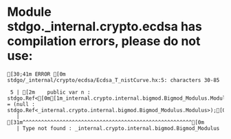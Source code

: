 # Module stdgo._internal.crypto.ecdsa has compilation errors, please do not use:
```
[30;41m ERROR [0m stdgo/_internal/crypto/ecdsa/Ecdsa_T_nistCurve.hx:5: characters 30-85

 5 | [2m    public var n : stdgo.Ref<[0m[1m_internal.crypto.internal.bigmod.Bigmod_Modulus.Modulus[0m[2m> = (null : stdgo.Ref<_internal.crypto.internal.bigmod.Bigmod_Modulus.Modulus>);[0m
   |                              [31m^^^^^^^^^^^^^^^^^^^^^^^^^^^^^^^^^^^^^^^^^^^^^^^^^^^^^^^[0m
   | Type not found : _internal.crypto.internal.bigmod.Bigmod_Modulus


```

